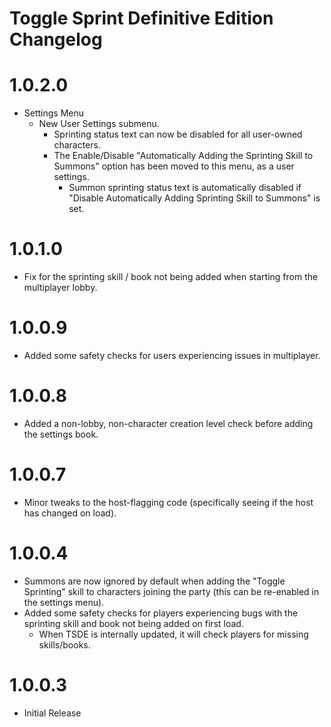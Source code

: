 Toggle Sprint Definitive Edition Changelog
=======
# 1.0.2.0
* Settings Menu
	* New User Settings submenu.
		* Sprinting status text can now be disabled for all user-owned characters.
		* The Enable/Disable "Automatically Adding the Sprinting Skill to Summons" option has been moved to this menu, as a user settings.
			* Summon sprinting status text is automatically disabled if "Disable Automatically Adding Sprinting Skill to Summons" is set.
		

# 1.0.1.0
* Fix for the sprinting skill / book not being added when starting from the multiplayer lobby.

# 1.0.0.9
* Added some safety checks for users experiencing issues in multiplayer.

# 1.0.0.8
* Added a non-lobby, non-character creation level check before adding the settings book.

# 1.0.0.7
* Minor tweaks to the host-flagging code (specifically seeing if the host has changed on load).

# 1.0.0.4
* Summons are now ignored by default when adding the "Toggle Sprinting" skill to characters joining the party (this can be re-enabled in the settings menu).
* Added some safety checks for players experiencing bugs with the sprinting skill and book not being added on first load.
	* When TSDE is internally updated, it will check players for missing skills/books. 

# 1.0.0.3
* Initial Release